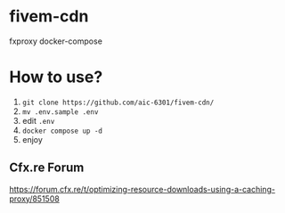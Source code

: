 # fivem-cdn
fxproxy docker-compose

# How to use?
1. `git clone https://github.com/aic-6301/fivem-cdn/`
2. `mv .env.sample .env`
3. edit `.env`
4. `docker compose up -d`
5. enjoy

## Cfx.re Forum
https://forum.cfx.re/t/optimizing-resource-downloads-using-a-caching-proxy/851508
